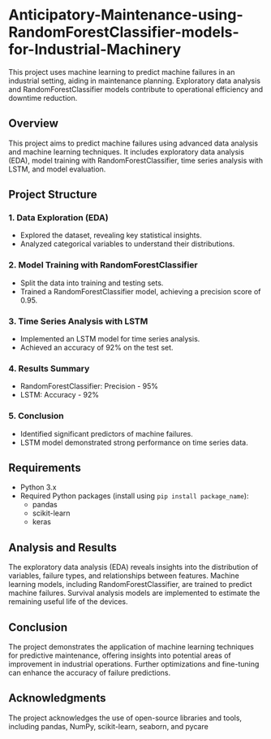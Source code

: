 # Anticipatory-Maintenance-using-RandomForestClassifier-models-for-Industrial-Machinery
This project uses machine learning to predict machine failures in an industrial setting, aiding in maintenance planning. Exploratory data analysis and RandomForestClassifier models contribute to operational efficiency and downtime reduction.

## Overview
This project aims to predict machine failures using advanced data analysis and machine learning techniques. It includes exploratory data analysis (EDA), model training with RandomForestClassifier, time series analysis with LSTM, and model evaluation.

## Project Structure

### 1. Data Exploration (EDA)
- Explored the dataset, revealing key statistical insights.
- Analyzed categorical variables to understand their distributions.

### 2. Model Training with RandomForestClassifier
- Split the data into training and testing sets.
- Trained a RandomForestClassifier model, achieving a precision score of 0.95.

### 3. Time Series Analysis with LSTM
- Implemented an LSTM model for time series analysis.
- Achieved an accuracy of 92% on the test set.

### 4. Results Summary
- RandomForestClassifier: Precision - 95%
- LSTM: Accuracy - 92%

### 5. Conclusion
- Identified significant predictors of machine failures.
- LSTM model demonstrated strong performance on time series data.

## Requirements
- Python 3.x
- Required Python packages (install using `pip install package_name`):
  - pandas
  - scikit-learn
  - keras

## Analysis and Results
The exploratory data analysis (EDA) reveals insights into the distribution of variables, failure types, and relationships between features. Machine learning models, including RandomForestClassifier, are trained to predict machine failures. Survival analysis models are implemented to estimate the remaining useful life of the devices.

## Conclusion
The project demonstrates the application of machine learning techniques for predictive maintenance, offering insights into potential areas of improvement in industrial operations. Further optimizations and fine-tuning can enhance the accuracy of failure predictions.

## Acknowledgments
The project acknowledges the use of open-source libraries and tools, including pandas, NumPy, scikit-learn, seaborn, and pycare
